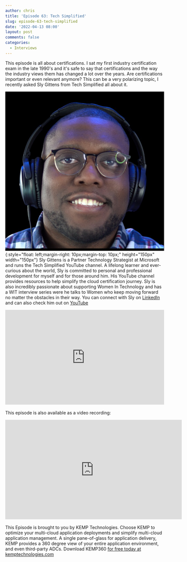 ```yaml
---
author: chris
title: 'Episode 63: Tech Simplified'
slug: episode-63-tech-simplified
date: '2022-04-13 08:00'
layout: post
comments: false
categories:
  - Interviews
---
```


This episode is all about certifications. I sat my first industry certification exam in the late 1990's and it's safe to say that certifications and the way the industry views them has changed a lot over the years. Are certifications important or even relevant anymore? This can be a very polarizing topic, I recently asked Sly Gittens from Tech Simplified all about it.

![Sly](/images/uploads/2022/04/sly.jpeg){:style="float: left;margin-right: 10px;margin-top: 10px;" height="150px" width="150px"} Sly Gittens is a Partner Technology Strategist at Microsoft and runs the Tech Simplified YouTube channel. A lifelong learner and ever-curious about the world, Sly is committed to personal and professional development for myself and for those around him. His YouTube channel provides resources to help simplify the cloud certification journey. Sly is also incredibly passionate about supporting Women In Technology and has a WIT interview series were he talks to Women who keep moving forward no matter the obstacles in their way. You can connect with Sly on [LinkedIn](https://www.linkedin.com/in/slygittens/) and can also check him out on [YouTube](https://www.youtube.com/channel/UCiZFfxc52ANSYp0Qxm3CKIA)

<p><iframe width="100%" height="300" scrolling="no" frameborder="no" allow="autoplay" src="https://w.soundcloud.com/player/?url=https%3A//api.soundcloud.com/tracks/1250462197&color=%23ff5500&auto_play=false&hide_related=false&show_comments=true&show_user=true&show_reposts=false&show_teaser=true&visual=true"></iframe></p>

This episode is also available as a video recording:

<p><iframe width="560" height="315" src="https://www.youtube.com/embed/_QGH2MTIX9Y" title="YouTube video player" frameborder="0" allow="accelerometer; autoplay; clipboard-write; encrypted-media; gyroscope; picture-in-picture" allowfullscreen></iframe></p>

This Episode is brought to you by KEMP Technologies. Choose KEMP to optimize your multi-cloud application deployments and simplify multi-cloud application management. A single pane-of-glass for application delivery, KEMP provides a 360 degree view of your entire application environment, and even third-party ADCs. Download KEMP360 [for free today at kemptechnologies.com](https://kempte.ch/2MYXjew)
